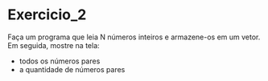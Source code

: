 # Exercicio_2
Faça um programa que leia N números inteiros e armazene-os em um vetor. Em seguida, mostre na tela:
- todos os números pares
- a quantidade de números pares
